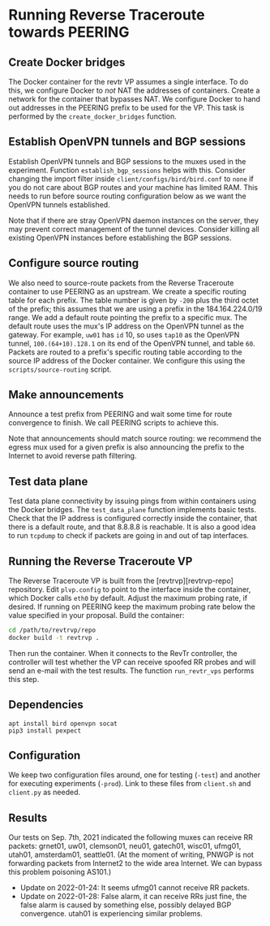 # Running Reverse Traceroute towards PEERING

## Create Docker bridges

The Docker container for the revtr VP assumes a single interface. To do
this, we configure Docker to *not* NAT the addresses of containers.
Create a network for the container that bypasses NAT. We configure
Docker to hand out addresses in the PEERING prefix to be used for the
VP. This task is performed by the `create_docker_bridges` function.

## Establish OpenVPN tunnels and BGP sessions

Establish OpenVPN tunnels and BGP sessions to the muxes used in the
experiment. Function `establish_bgp_sessions` helps with this. Consider
changing the import filter inside `client/configs/bird/bird.conf` to
`none` if you do not care about BGP routes and your machine has limited
RAM. This needs to run before source routing configuration below as we
want the OpenVPN tunnels established.

Note that if there are stray OpenVPN daemon instances on the server,
they may prevent correct management of the tunnel devices. Consider
killing all existing OpenVPN instances before establishing the BGP
sessions.

## Configure source routing

We also need to source-route packets from the Reverse Traceroute
container to use PEERING as an upstream. We create a specific routing
table for each prefix. The table number is given by `-200` plus the
third octet of the prefix; this assumes that we are using a prefix in
the 184.164.224.0/19 range. We add a default route pointing the prefix
to a specific mux. The default route uses the mux's IP address on the
OpenVPN tunnel as the gateway.  For example, `uw01` has `id` 10, so uses
`tap10` as the OpenVPN tunnel, `100.(64+10).128.1` on its end of the
OpenVPN tunnel, and table `60`.  Packets are routed to a prefix's
specific routing table according to the source IP address of the Docker
container. We configure this using the `scripts/source-routing` script.

## Make announcements

Announce a test prefix from PEERING and wait some time for route
convergence to finish. We call PEERING scripts to achieve this.

Note that announcements should match source routing: we recommend the
egress mux used for a given prefix is also announcing the prefix to the
Internet to avoid reverse path filtering.

## Test data plane

Test data plane connectivity by issuing pings from within containers
using the Docker bridges. The `test_data_plane` function implements
basic tests. Check that the IP address is configured correctly inside
the container, that there is a default route, and that 8.8.8.8 is
reachable. It is also a good idea to run `tcpdump` to check if packets
are going in and out of tap interfaces.

## Running the Reverse Traceroute VP

The Reverse Traceroute VP is built from the [revtrvp][revtrvp-repo]
repository. Edit `plvp.config` to point to the interface inside the
container, which Docker calls `eth0` by default. Adjust the maximum
probing rate, if desired. If running on PEERING keep the maximum probing
rate below the value specified in your proposal. Build the container:

```bash
cd /path/to/revtrvp/repo
docker build -t revtrvp .
```

Then run the container. When it connects to the RevTr controller, the
controller will test whether the VP can receive spoofed RR probes and
will send an e-mail with the test results. The function `run_revtr_vps`
performs this step.

## Dependencies

```{bash}
apt install bird openvpn socat
pip3 install pexpect
```

## Configuration

We keep two configuration files around, one for testing (`-test`) and
another for executing experiments (`-prod`). Link to these files from
`client.sh` and `client.py` as needed.

## Results

Our tests on Sep. 7th, 2021 indicated the following muxes can receive RR
packets: grnet01, uw01, clemson01, neu01, gatech01, wisc01, ufmg01,
utah01, amsterdam01, seattle01.  (At the moment of writing, PNWGP is not
forwarding packets from Internet2 to the wide area Internet. We can
bypass this problem poisoning AS101.)

* Update on 2022-01-24: It seems ufmg01 cannot receive RR packets.
* Update on 2022-01-28: False alarm, it can receive RRs just fine, the
  false alarm is caused by something else, possibly delayed BGP
  convergence. utah01 is experiencing similar problems.
